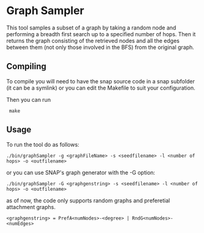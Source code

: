 # Graph Sampler
This tool samples a subset of a graph by taking a random node and performing a breadth first search up to a specified number of hops. Then it returns the graph consisting of the retrieved nodes and all the edges between them (not only those involved in the BFS) from the original graph.


## Compiling
To compile you will need to have the snap source code in a snap subfolder (it can be a symlink) or you can edit the Makefile to suit your configuration.

Then you can run

     make

## Usage

To run the tool do as follows:

	./bin/graphSampler -g <graphFileName> -s <seedfilename> -l <number of hops> -o <outfilename>

or you can use SNAP's graph generator with the -G option:

    ./bin/graphSampler -G <graphgenstring> -s <seedfilename> -l <number of hops> -o <outfilename>

as of now, the code only supports random graphs and preferetial attachment graphs.

	<graphgenstring> = PrefA<numNodes>-<degree> | RndG<numNodes>-<numEdges>




